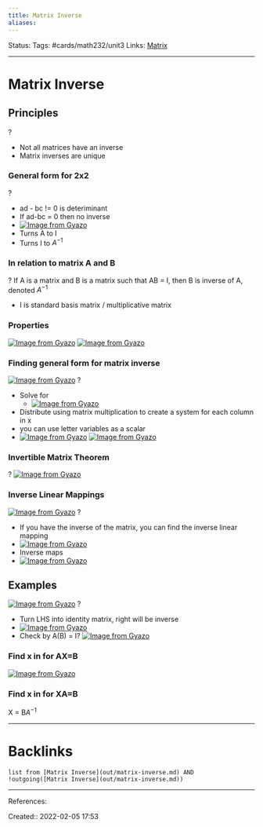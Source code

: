 ```yaml
---
title: Matrix Inverse
aliases:
---
```

Status:
Tags: #cards/math232/unit3
Links: [Matrix](out/matrix.md)
___

# Matrix Inverse

## Principles
?
- Not all matrices have an inverse
- Matrix inverses are unique

### General form for 2x2
?
- ad - bc != 0 is deteriminant
- If ad-bc = 0 then no inverse
- [![Image from Gyazo](https://i.gyazo.com/f09e46a83d371b56b55a22d8cb10f351.png)](https://gyazo.com/f09e46a83d371b56b55a22d8cb10f351)
- Turns A to I
- Turns I to $A^{-1}$
<!--SR:!2022-03-05,2,130-->

### In relation to matrix A and B
?
If A is a matrix and B is a matrix such that AB = I, then B is inverse of A, denoted $A^{-1}$
- I is standard basis matrix / multiplicative matrix
<!--SR:!2022-03-05,2,130-->

### Properties
[![Image from Gyazo](https://i.gyazo.com/c8d146ac6ef953000b50f191b7eaab34.png)](https://gyazo.com/c8d146ac6ef953000b50f191b7eaab34)
[![Image from Gyazo](https://i.gyazo.com/c554c14f701b28be8854a3618fac9305.png)](https://gyazo.com/c554c14f701b28be8854a3618fac9305)

### Finding general form for matrix inverse
[![Image from Gyazo](https://i.gyazo.com/684e8a70ce01f021285aed978e36a5ff.png)](https://gyazo.com/684e8a70ce01f021285aed978e36a5ff)
?
- Solve for
	- [![Image from Gyazo](https://i.gyazo.com/75a3a6059c13c10b19413865143dd4e0.png)](https://gyazo.com/75a3a6059c13c10b19413865143dd4e0)
- Distribute using matrix multiplication to create a system for each column in x
- you can use letter variables as a scalar
- [![Image from Gyazo](https://i.gyazo.com/e59f54513241cd53ad21dbf4700d9d85.png)](https://gyazo.com/e59f54513241cd53ad21dbf4700d9d85)
[![Image from Gyazo](https://i.gyazo.com/f09e46a83d371b56b55a22d8cb10f351.png)](https://gyazo.com/f09e46a83d371b56b55a22d8cb10f351)

### Invertible Matrix Theorem
?
[![Image from Gyazo](https://i.gyazo.com/221eb73bebe08cb137c15a1a0c3b542e.png)](https://gyazo.com/221eb73bebe08cb137c15a1a0c3b542e)

### Inverse Linear Mappings
[![Image from Gyazo](https://i.gyazo.com/5e2c5c38e96fd420751213c2950dccea.png)](https://gyazo.com/5e2c5c38e96fd420751213c2950dccea)
?
- If you have the inverse of the matrix, you can find the inverse linear mapping
- [![Image from Gyazo](https://i.gyazo.com/b0935382c1f80b0a97db683f446317df.png)](https://gyazo.com/b0935382c1f80b0a97db683f446317df)
- Inverse maps
- [![Image from Gyazo](https://i.gyazo.com/ca0cc2155095345584d59d933e34a9b5.png)](https://gyazo.com/ca0cc2155095345584d59d933e34a9b5)
<!--SR:!2022-02-13,2,150-->

## Examples
[![Image from Gyazo](https://i.gyazo.com/864b5023f9f28b221cd0a85748c35ab8.png)](https://gyazo.com/864b5023f9f28b221cd0a85748c35ab8)
?
- Turn LHS into identity matrix, right will be inverse
- [![Image from Gyazo](https://i.gyazo.com/dc8e1d2b7f70d7eaa7902fff7c0a99b1.png)](https://gyazo.com/dc8e1d2b7f70d7eaa7902fff7c0a99b1)
- Check by A(B) = I?
[![Image from Gyazo](https://i.gyazo.com/70c4dcb542b27488f134c65aeadfb5c3.png)](https://gyazo.com/70c4dcb542b27488f134c65aeadfb5c3)
### Find x in for AX=B
[![Image from Gyazo](https://i.gyazo.com/ebd2165571119bdaa0fa466198a5ce4d.png)](https://gyazo.com/ebd2165571119bdaa0fa466198a5ce4d)

### Find x in for XA=B
X = B$A^{-1}$
___

# Backlinks
```dataview
list from [Matrix Inverse](out/matrix-inverse.md) AND !outgoing([Matrix Inverse](out/matrix-inverse.md))
```
___
References:

Created:: 2022-02-05 17:53
